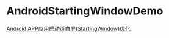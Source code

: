 # AndroidStartingWindowDemo
[Android APP应用启动页白屏(StartingWindow)优化](https://www.cnblogs.com/whycxb/p/9312914.html)
